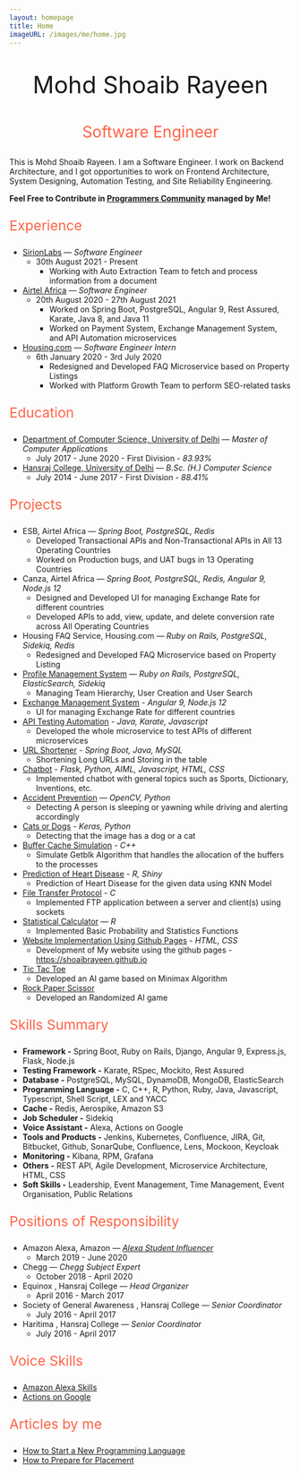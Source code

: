 ```yaml
---
layout: homepage
title: Home
imageURL: /images/me/home.jpg
---
```


<p style="text-align: center; font-size: 3em">
Mohd Shoaib Rayeen
</p>
<p style="text-align: center; color: #FF6347; font-size: 2em">
Software Engineer
</p>

This is Mohd Shoaib Rayeen. I am a Software Engineer. I work on Backend Architecture, and I got opportunities to work on Frontend Architecture, System Designing, Automation Testing, and Site Reliability Engineering.

**Feel Free to Contribute in [Programmers Community](https://shoaibrayeen.github.io/Programmers-Community/) managed by Me!**

<p style="text-align: left; color: #FF6347; font-size: 1.75em">
  Experience
</p>

- [SirionLabs](https://www.sirionlabs.com/) — _Software Engineer_
  - 30th August 2021 - Present
    - Working with Auto Extraction Team to fetch and process information from a document
- [Airtel Africa](https://airtel.africa) — _Software Engineer_
  - 20th August 2020 - 27th August 2021
    - Worked on Spring Boot, PostgreSQL, Angular 9,  Rest Assured, Karate, Java 8, and Java 11
    - Worked on Payment System, Exchange Management System,  and API Automation microservices
- [Housing.com](https://housing.com/) — _Software Engineer Intern_ 
  - 6th January 2020 - 3rd July 2020
    - Redesigned and Developed FAQ Microservice based on Property Listings
    - Worked with Platform Growth Team to perform SEO-related tasks

<p style="text-align: left; color: #FF6347; font-size: 1.75em">
  Education 
</p>

- [Department of Computer Science, University of Delhi](http://cs.du.ac.in/) — _Master of Computer Applications_ 
  - July 2017 - June 2020 - First Division - _83.93%_
- [Hansraj College, University of Delhi](https://www.hansrajcollege.ac.in) — _B.Sc. (H.) Computer Science_
  - July 2014 - June 2017 - First Division - _88.41%_
  
<p style="text-align: left; color: #FF6347; font-size: 1.75em">
  Projects 
</p>

- ESB, Airtel Africa — _Spring Boot, PostgreSQL, Redis_
  - Developed Transactional APIs and  Non-Transactional APIs in All 13 Operating Countries
  - Worked on Production bugs, and UAT bugs  in 13 Operating Countries
- Canza, Airtel Africa — _Spring Boot, PostgreSQL, Redis, Angular 9, Node.js 12_
  - Designed and Developed UI for managing Exchange Rate for different countries
  - Developed APIs to add, view, update, and delete conversion rate  across All Operating Countries
- Housing FAQ Service, Housing.com — _Ruby on Rails, PostgreSQL, Sidekiq, Redis_
  - Redesigned and Developed FAQ Microservice based on Property Listing
- [Profile Management System](https://github.com/shoaibrayeen/Profile-Management-System) —  _Ruby on Rails, PostgreSQL, ElasticSearch, Sidekiq_
  - Managing Team Hierarchy, User Creation and User Search
- [Exchange Management System](https://github.com/shoaibrayeen/Exchange-Management-System) - _Angular 9, Node.js 12_
  - UI for managing Exchange Rate for different countries
- [API Testing Automation](https://github.com/shoaibrayeen/API-Testing-Automation) - _Java, Karate, Javascript_
  - Developed the whole microservice to test APIs of different microservices
- [URL Shortener](https://github.com/shoaibrayeen/Url-Shortener) - _Spring Boot, Java, MySQL_
  - Shortening Long URLs and Storing in the table
- [Chatbot](https://github.com/shoaibrayeen/Chatbot) - _Flask, Python, AIML, Javascript, HTML, CSS_
  - Implemented chatbot with general topics such as Sports, Dictionary, Inventions, etc.
- [Accident Prevention](https://github.com/shoaibrayeen/Accident-Prevention) — _OpenCV, Python_
  - Detecting A person is sleeping or yawning while driving and alerting accordingly
- [Cats or Dogs](https://github.com/shoaibrayeen/Course-Work/tree/master/Neural%20Network/Cats%20or%20Dogs) - _Keras, Python_
  - Detecting that the image has a dog or a cat
- [Buffer Cache Simulation](https://github.com/shoaibrayeen/Buffer-Cache-Simulation) - _C++_
  - Simulate Getblk Algorithm that handles the allocation of the buffers to the processes
- [Prediction of Heart Disease](https://github.com/shoaibrayeen/Heart-Disease-Predictor) - _R, Shiny_
  - Prediction of Heart Disease for the given data using KNN Model
- [File Transfer Protocol](https://github.com/shoaibrayeen/File-Transfer-Protocol) - _C_
  - Implemented FTP application between a server and client(s) using sockets
- [Statistical Calculator](https://github.com/shoaibrayeen/R) — _R_
  - Implemented Basic Probability and Statistics Functions
- [Website Implementation Using Github Pages](https://shoaibrayeen.github.io) - _HTML, CSS_
  - Development of My website using the github pages - https://shoaibrayeen.github.io
- [Tic Tac Toe](https://shoaibrayeen.github.io/Course-Work/Artificial%20Intelligence/2%20Player%20Game/Tic%20Toc%20Toe/index.html)
  - Developed an AI game based on Minimax Algorithm
- [Rock Paper Scissor](https://shoaibrayeen.github.io/Course-Work/Artificial%20Intelligence/2%20Player%20Game/Rock%20Paper%20Scissor/index.html)
  - Developed an Randomized AI game
  
<p style="text-align: left; color: #FF6347; font-size: 1.75em">
  Skills Summary 
</p>

- **Framework -** Spring Boot, Ruby on Rails, Django, Angular 9, Express.js, Flask, Node.js
- **Testing Framework -** Karate, RSpec, Mockito, Rest Assured
- **Database -** PostgreSQL, MySQL, DynamoDB, MongoDB, ElasticSearch
- **Programming Language -** C, C++, R, Python, Ruby, Java, Javascript, Typescript, Shell Script, LEX and YACC
- **Cache -** Redis, Aerospike, Amazon S3
- **Job Scheduler -** Sidekiq
- **Voice Assistant -** Alexa, Actions on Google
- **Tools and Products -** Jenkins, Kubernetes, Confluence, JIRA, Git, Bitbucket, Github, SonarQube, Confluence, Lens, Mockoon, Keycloak
- **Monitoring -** Kibana, RPM, Grafana
- **Others -** REST API, Agile Development, Microservice Architecture, HTML, CSS
- **Soft Skills -** Leadership, Event Management, Time Management, Event Organisation, Public Relations

<p style="text-align: left; color: #FF6347; font-size: 1.75em">
  Positions of Responsibility
</p>

- Amazon Alexa, Amazon — _[Alexa Student Influencer](https://developer.amazon.com/en-IN/alexa/alexa-student-influencer#alexa-student-influencers)_
  - March 2019 - June 2020
- Chegg — _Chegg Subject Expert_
  - October 2018 - April 2020
- Equinox , Hansraj College — _Head Organizer_
  - April 2016 - March 2017
- Society of General Awareness , Hansraj College — _Senior Coordinator_
  - July 2016 - April 2017
- Haritima , Hansraj College — _Senior Coordinator_
  - July 2016 - April 2017

<p style="text-align: left; color: #FF6347; font-size: 1.75em">
  Voice Skills 
</p>

- [Amazon Alexa Skills](/Amazon_Alexa)
- [Actions on Google](/Actions_on_Google)

<p style="text-align: left; color: #FF6347; font-size: 1.75em">
  Articles by me
</p>

- [How to Start a New Programming Language](/get-started-with-any-programming-language)
- [How to Prepare for Placement](/placement)
